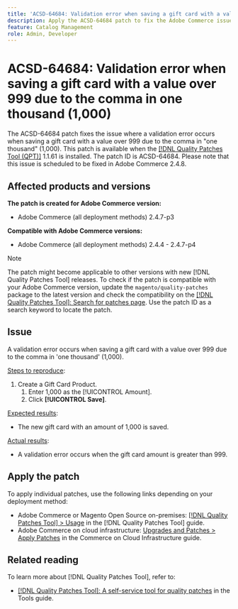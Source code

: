 ```yaml
---
title: 'ACSD-64684: Validation error when saving a gift card with a value over 999 due to the comma in one thousand (1,000)'
description: Apply the ACSD-64684 patch to fix the Adobe Commerce issue where a validation error occurs when saving a gift card with a value over 999 due to the comma in "one thousand" (1,000).
feature: Catalog Management
role: Admin, Developer
---
```


# ACSD-64684: Validation error when saving a gift card with a value over 999 due to the comma in one thousand (1,000)

The ACSD-64684 patch fixes the issue where a validation error occurs when saving a gift card with a value over 999 due to the comma in "one thousand" (1,000). This patch is available when the [[!DNL Quality Patches Tool (QPT)]](/help/tools/quality-patches-tool/quality-patches-tool-to-self-serve-quality-patches.md) 1.1.61 is installed. The patch ID is ACSD-64684. Please note that this issue is scheduled to be fixed in Adobe Commerce 2.4.8.

## Affected products and versions

**The patch is created for Adobe Commerce version:**

* Adobe Commerce (all deployment methods) 2.4.7-p3

**Compatible with Adobe Commerce versions:**

* Adobe Commerce (all deployment methods) 2.4.4 - 2.4.7-p4

>[!NOTE]
>
>The patch might become applicable to other versions with new [!DNL Quality Patches Tool] releases. To check if the patch is compatible with your Adobe Commerce version, update the `magento/quality-patches` package to the latest version and check the compatibility on the [[!DNL Quality Patches Tool]: Search for patches page](https://experienceleague.adobe.com/tools/commerce-quality-patches/index.html). Use the patch ID as a search keyword to locate the patch.

## Issue

A validation error occurs when saving a gift card with a value over 999 due to the comma in 'one thousand' (1,000).

<u>Steps to reproduce</u>:

1. Create a Gift Card Product.
    1. Enter 1,000 as the [!UICONTROL Amount].
    1. Click **[!UICONTROL Save]**.

<u>Expected results</u>:

* The new gift card with an amount of 1,000 is saved.

<u>Actual results</u>:

* A validation error occurs when the gift card amount is greater than 999.

## Apply the patch

To apply individual patches, use the following links depending on your deployment method:

* Adobe Commerce or Magento Open Source on-premises: [[!DNL Quality Patches Tool] > Usage](/help/tools/quality-patches-tool/usage.md) in the [!DNL Quality Patches Tool] guide.
* Adobe Commerce on cloud infrastructure: [Upgrades and Patches > Apply Patches](https://experienceleague.adobe.com/docs/commerce-cloud-service/user-guide/develop/upgrade/apply-patches.html) in the Commerce on Cloud Infrastructure guide.

## Related reading

To learn more about [!DNL Quality Patches Tool], refer to:

* [[!DNL Quality Patches Tool]: A self-service tool for quality patches](/help/tools/quality-patches-tool/quality-patches-tool-to-self-serve-quality-patches.md) in the Tools guide.
